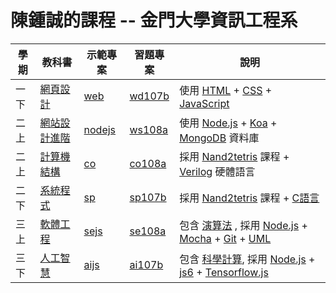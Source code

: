 # 陳鍾誠的課程 -- 金門大學資訊工程系

學期  | 教科書       |  示範專案               | 習題專案             | 說明
------|-----------------|-----------------------------|-------------------------|-------------------------------
一下 | [網頁設計](./網頁設計)   | [web](https://github.com/cccbook/web/) | [wd107b](https://github.com/cccnqu/wd107b/) | 使用 [HTML](./網頁設計/html) + [CSS](./網頁設計/css) + [JavaScript](./JavaScript)
二上 | [網站設計進階](./網站設計)   | [nodejs](https://github.com/cccbook/nodejs/) | [ws108a](https://github.com/cccnqu/ws108a/) | 使用 [Node.js](./網站設計/nodejs) + [Koa](./網站設計/koa) + [MongoDB](./網站設計/mongodb) 資料庫
二上 | [計算機結構](./計算機結構) | [co](https://github.com/cccbook/co/) | [co108a](https://github.com/cccnqu/co108a/) | 採用 [Nand2tetris](./nand2tetris) 課程  +  [Verilog](./verilog) 硬體語言
二下 | [系統程式](./系統程式) | [sp](https://github.com/cccbook/sp/) | [sp107b](https://github.com/cccnqu/sp107b/) | 採用 [Nand2tetris](./nand2tetris) 課程 +  [C語言](./C語言)
三上 | [軟體工程](./軟體工程) | [sejs](https://github.com/cccbook/sejs/) | [se108a](https://github.com/cccnqu/se108a/) | 包含 [演算法](./演算法) , 採用 [Node.js](./nodejs) + [Mocha](./軟體工程/mocha) + [Git](./軟體工程/git) + [UML](./軟體工程/uml)
三下 | [人工智慧](./人工智慧) | [aijs](https://github.com/cccbook/aijs/) | [ai107b](https://github.com/cccnqu/ai107b/) | 包含 [科學計算](./科學計算), 採用 [Node.js](./nodejs) + [js6](./js6) + [Tensorflow.js](./人工智慧/tensorflowjs)